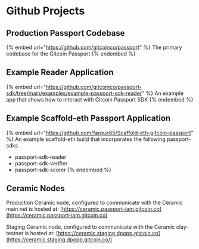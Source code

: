 # Github Projects

## Production Passport Codebase

{% embed url="https://github.com/gitcoinco/passport" %}
The primary codebase for the Gitcoin Passport
{% endembed %}

## Example Reader Application

{% embed url="https://github.com/gitcoinco/passport-sdk/tree/main/examples/example-passport-sdk-reader" %}
An example app that shows how to interact with Gitcoin Passport SDK
{% endembed %}

## Example Scaffold-eth Passport Application

{% embed url="https://github.com/farque65/Scaffold-eth-gitcoin-passport" %}
An example scaffold-eth build that incorporates the following passport-sdks
- passport-sdk-reader
- passport-sdk-verifier
- passport-sdk-scorer
{% endembed %}

## Ceramic Nodes

Production Ceramic node, configured to communicate with the Ceramic main net is hosted at: [https://ceramic.passport-iam.gitcoin.co](https://ceramic.passport-iam.gitcoin.co)

Staging Ceramic node, configured to communicate with the Ceramic clay-testnet  is hosted at: [https://ceramic.staging.dpopp.gitcoin.co](https://ceramic.staging.dpopp.gitcoin.co/)
